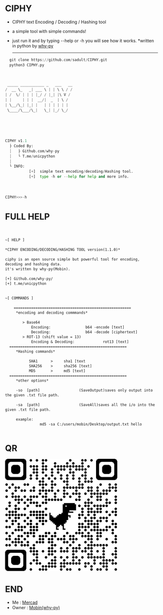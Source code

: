 # CIPHY 
* CIPHY text Encoding / Decoding / Hashing tool 
* a simple tool with simple commands! 
* just run it and by typing --help or -h you will see how it works. 
*written in python by [why-py](https://github.com/why-py)
  
   ***
   
```python
  git clone https://github.com/sadult/CIPHY.git
  python3 CIPHY.py
```
```python


 _____ ___________ _   ___   __
/  __ \_   _| ___ \ | | \ \ / /
| /  \/ | | | |_/ / |_| |\ V /
| |     | | |  __/|  _  | \ /
| \__/\_| |_| |   | | | | | |
 \____/\___/\_|   \_| |_/ \_/





CIPHY v1.1
  ├ Coded By:
  ┊   ├ Github.com/why-py
  ┊   └ T.me/unicpython
  ┊
  └ INFO:
           [+]  simple text encoding/decoding/Hashing tool.
           [+]  type -h or --help for help and more info.



CIPHY>>>-h
```
# FULL HELP

```


~[ HELP ]

*CIPHY ENCODING/DECODING/HASHING TOOL version(1.1.0)*

ciphy is an open source simple but powerful tool for encoding, decoding and hashing data.
it's written by why-py(Mobin).

[+] Github.com/why-py/
[+] t.me/unicpython


~[ COMMANDS ]

    ======================================================
     *encoding and decoding commmands*

        > Base64
            Encoding:                b64 -encode [text]
            Decoding:                b64 -decode [ciphertext]
        > ROT-13 (shift value = 13)
            Encoding & Decoding:             rot13 [text]
  ======================================================
     *Hashing commands*

           SHA1      >     sha1 [text
           SHA256    >     sha256 [text]
           MD5       >     md5 [text]
  ======================================================
     *other options*

     -so  [path]                  (SaveOutput)saves only output into the given .txt file path.

     -sa  [path]                  (SaveAll)saves all the i/o into the given .txt file path.

     example:
                md5 -sa C:/users/mobin/Desktop/output.txt hello


```

# QR
![Screenshot](webqr.png)

# END
* Me : [Mercad](https://github.com/Sadult) 
* Owner : [Mobin(why-py)](https://github.com/why-py) 
